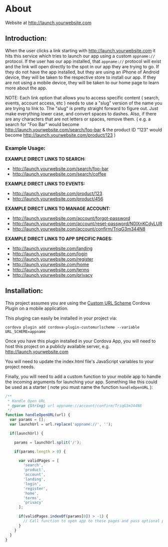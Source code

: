 # About

Website at http://launch.yourwebsite.com

Introduction:
---

When the user clicks a link starting with http://launch.yourwebsite.com it hits this service which tries to launch our
app using a custom `appname://` protocol. If the user has our app installed, that `appname://` protocol will exist and the link
will open directly to the spot in our app they are trying to go. If they do not have the app installed, but they are
using an iPhone of Android device, they will be taken to the respective store to install our app. If they are not using
a mobile device, they will be taken to our home page to learn more about the app.

NOTE:  Each link option that allows you to access specific content ( search, events, account access, etc ) needs to use
a "slug" version of the name you are trying to link to. The "slug" is pretty straight forward to figure out.  Just make
everything lower case, and convert spaces to dashes. Also, if there are any characters that are not letters or spaces,
remove them.  ( e.g. a search for "Foo Bar" would become http://launch.yourwebsite.com/search/foo-bar &
the product ID "123" would become http://launch.yourwebsite.com/product/123 )

### Example Usage:

__EXAMPLE DIRECT LINKS TO SEARCH:__

* http://launch.yourwebsite.com/search/foo-bar
* http://launch.yourwebsite.com/search/coffee

__EXAMPLE DIRECT LINKS TO EVENTS:__

* http://launch.yourwebsite.com/product/123
* http://launch.yourwebsite.com/product/456

__EXAMPLE DIRECT LINKS TO MANAGE ACCOUNT:__

* http://launch.yourwebsite.com/account/forgot-password
* http://launch.yourwebsite.com/account/reset-password/N0lXnKCdyLUR
* http://launch.yourwebsite.com/account/confirm/TriqG3m344N8

__EXAMPLE DIRECT LINKS TO APP SPECIFIC PAGES:__

* http://launch.yourwebsite.com/landing
* http://launch.yourwebsite.com/login
* http://launch.yourwebsite.com/register
* http://launch.yourwebsite.com/home
* http://launch.yourwebsite.com/terms
* http://launch.yourwebsite.com/privacy


Installation:
---

This project assumes you are using the [Custom URL Scheme](https://github.com/EddyVerbruggen/Custom-URL-scheme) Cordova
Plugin on a mobile application.

This pluging can easily be installed in your project via:

```basg
cordova plugin add cordova-plugin-customurlscheme --variable URL_SCHEME=appname
```

Once you have this plugin installed in your Cordova App, you will need to host this project on a publicly available
server, e.g. http://launch.yourwebsite.com

You will need to update the index.html file's JavaScript variables to your project needs.

Finally, you will need to add a custom function to your mobile app to handle the incoming arguments for
launching your app.  Something like this could be used as a starter ( note you must name the function `handleOpenURL` ):

```js
/**
 * Handle Open URL
 * @param {String} url appname://account/confirm/TriqG3m344N8
 */
function handleOpenURL(url) {
  var params = [];
  var launchUrl = url.replace('appname://', '');

  if(launchUrl) {

    params = launchUrl.split('/');

    if(params.length > 0) {

      var validPages = [
        'search',
        'product',
        'account',
        'landing',
        'login',
        'register',
        'home',
        'terms',
        'privacy'
      ];

      if(validPages.indexOf(params[0]) > -1) {
        // Call function to open app to these pages and pass optional params
      }
    }
  }
}
```
